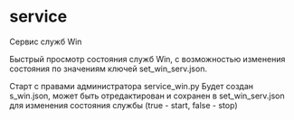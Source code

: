 # service
Сервис служб Win

Быстрый просмотр состояния служб Win, с возможностью изменения состояния по значениям 
ключей set_win_serv.json.

Старт с правами администратора service_win.py
Будет создан s_win.json, может быть отредактирован и сохранен в set_win_serv.json для изменения состояния службы (true - start, false - stop)
